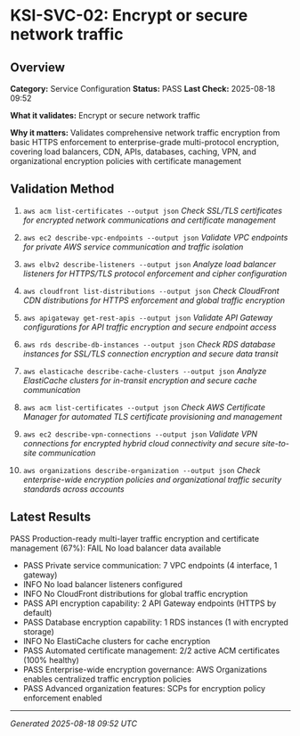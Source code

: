 # KSI-SVC-02: Encrypt or secure network traffic

## Overview

**Category:** Service Configuration
**Status:** PASS
**Last Check:** 2025-08-18 09:52

**What it validates:** Encrypt or secure network traffic

**Why it matters:** Validates comprehensive network traffic encryption from basic HTTPS enforcement to enterprise-grade multi-protocol encryption, covering load balancers, CDN, APIs, databases, caching, VPN, and organizational encryption policies with certificate management

## Validation Method

1. `aws acm list-certificates --output json`
   *Check SSL/TLS certificates for encrypted network communications and certificate management*

2. `aws ec2 describe-vpc-endpoints --output json`
   *Validate VPC endpoints for private AWS service communication and traffic isolation*

3. `aws elbv2 describe-listeners --output json`
   *Analyze load balancer listeners for HTTPS/TLS protocol enforcement and cipher configuration*

4. `aws cloudfront list-distributions --output json`
   *Check CloudFront CDN distributions for HTTPS enforcement and global traffic encryption*

5. `aws apigateway get-rest-apis --output json`
   *Validate API Gateway configurations for API traffic encryption and secure endpoint access*

6. `aws rds describe-db-instances --output json`
   *Check RDS database instances for SSL/TLS connection encryption and secure data transit*

7. `aws elasticache describe-cache-clusters --output json`
   *Analyze ElastiCache clusters for in-transit encryption and secure cache communication*

8. `aws acm list-certificates --output json`
   *Check AWS Certificate Manager for automated TLS certificate provisioning and management*

9. `aws ec2 describe-vpn-connections --output json`
   *Validate VPN connections for encrypted hybrid cloud connectivity and secure site-to-site communication*

10. `aws organizations describe-organization --output json`
   *Check enterprise-wide encryption policies and organizational traffic security standards across accounts*

## Latest Results

PASS Production-ready multi-layer traffic encryption and certificate management (67%): FAIL No load balancer data available
- PASS Private service communication: 7 VPC endpoints (4 interface, 1 gateway)
- INFO No load balancer listeners configured
- INFO No CloudFront distributions for global traffic encryption
- PASS API encryption capability: 2 API Gateway endpoints (HTTPS by default)
- PASS Database encryption capability: 1 RDS instances (1 with encrypted storage)
- INFO No ElastiCache clusters for cache encryption
- PASS Automated certificate management: 2/2 active ACM certificates (100% healthy)
- PASS Enterprise-wide encryption governance: AWS Organizations enables centralized traffic encryption policies
- PASS Advanced organization features: SCPs for encryption policy enforcement enabled

---
*Generated 2025-08-18 09:52 UTC*